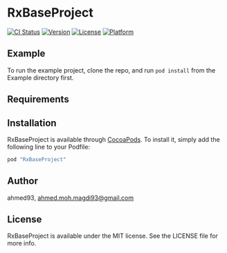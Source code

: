 # RxBaseProject

[![CI Status](http://img.shields.io/travis/ahmed93/RxBaseProject.svg?style=flat)](https://travis-ci.org/ahmed93/RxBaseProject)
[![Version](https://img.shields.io/cocoapods/v/RxBaseProject.svg?style=flat)](http://cocoapods.org/pods/RxBaseProject)
[![License](https://img.shields.io/cocoapods/l/RxBaseProject.svg?style=flat)](http://cocoapods.org/pods/RxBaseProject)
[![Platform](https://img.shields.io/cocoapods/p/RxBaseProject.svg?style=flat)](http://cocoapods.org/pods/RxBaseProject)

## Example

To run the example project, clone the repo, and run `pod install` from the Example directory first.

## Requirements

## Installation

RxBaseProject is available through [CocoaPods](http://cocoapods.org). To install
it, simply add the following line to your Podfile:

```ruby
pod "RxBaseProject"
```

## Author

ahmed93, ahmed.moh.magdi93@gmail.com

## License

RxBaseProject is available under the MIT license. See the LICENSE file for more info.
